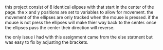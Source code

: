 this project consist of 8 identical elipses with that start in the center of the page. the x and y positions are set to variables to allow for movement. the movement of the ellipses are only tracked when the mouse is pressed. if the mouse is not press the ellipses will make thier way back to the center. once the ellipses pass the center their direction will reverse.

the only issue i had with this assignment came from the else statment but was easy to fix by adjusting the brackets.
